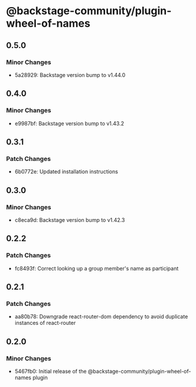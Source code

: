 # @backstage-community/plugin-wheel-of-names

## 0.5.0

### Minor Changes

- 5a28929: Backstage version bump to v1.44.0

## 0.4.0

### Minor Changes

- e9987bf: Backstage version bump to v1.43.2

## 0.3.1

### Patch Changes

- 6b0772e: Updated installation instructions

## 0.3.0

### Minor Changes

- c8eca9d: Backstage version bump to v1.42.3

## 0.2.2

### Patch Changes

- fc8493f: Correct looking up a group member's name as participant

## 0.2.1

### Patch Changes

- aa80b78: Downgrade react-router-dom dependency to avoid duplicate instances of react-router

## 0.2.0

### Minor Changes

- 5467fb0: Initial release of the @backstage-community/plugin-wheel-of-names plugin
